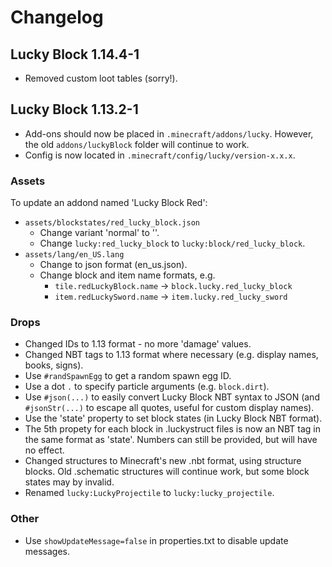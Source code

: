 # Changelog

## Lucky Block 1.14.4-1

- Removed custom loot tables (sorry!).

## Lucky Block 1.13.2-1

- Add-ons should now be placed in `.minecraft/addons/lucky`. However, the old `addons/luckyBlock`
  folder will continue to work.
- Config is now located in `.minecraft/config/lucky/version-x.x.x`.

### Assets

To update an addond named 'Lucky Block Red':

- `assets/blockstates/red_lucky_block.json`
  - Change variant 'normal' to ''.
  - Change `lucky:red_lucky_block` to `lucky:block/red_lucky_block`.
- `assets/lang/en_US.lang`
  - Change to json format (en_us.json).
  - Change block and item name formats, e.g.
    - `tile.redLuckyBlock.name` -> `block.lucky.red_lucky_block`
    - `item.redLuckySword.name` -> `item.lucky.red_lucky_sword`

### Drops

- Changed IDs to 1.13 format - no more 'damage' values.
- Changed NBT tags to 1.13 format where necessary (e.g. display names, books, signs).
- Use `#randSpawnEgg` to get a random spawn egg ID.
- Use a dot `.` to specify particle arguments (e.g. `block.dirt`).
- Use `#json(...)` to easily convert Lucky Block NBT syntax to JSON (and `#jsonStr(...)` to escape
  all quotes, useful for custom display names).
- Use the 'state' property to set block states (in Lucky Block NBT format).
- The 5th propety for each block in .luckystruct files is now an NBT tag in the same format as
  'state'. Numbers can still be provided, but will have no effect.
- Changed structures to Minecraft's new .nbt format, using structure blocks. Old .schematic
  structures will continue work, but some block states may by invalid.
- Renamed `lucky:LuckyProjectile` to `lucky:lucky_projectile`.

### Other

- Use `showUpdateMessage=false` in properties.txt to disable update messages.
